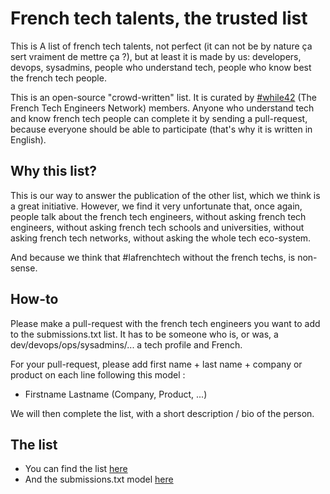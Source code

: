 French tech talents, the trusted list
=====================================

This is A list of french tech talents, not perfect (it can not be by nature ça sert vraiment de mettre ça ?), but at least it is made by us: developers, devops, sysadmins, people who understand tech, people who know best the french tech people.

This is an open-source "crowd-written" list. It is curated by [#while42](http://while42.org) (The French Tech Engineers Network) members. Anyone who understand tech and know french tech people can complete it by sending a pull-request, because everyone should be able to participate (that's why it is written in English).

Why this list?
--------------

This is our way to answer the publication of the other list, which we think is a great initiative. However, we find it very unfortunate that, once again, people talk about the french tech engineers, without asking french tech engineers, without asking french tech schools and universities, without asking french tech networks, without asking the whole tech eco-system.

And because we think that #lafrenchtech without the french techs, is non-sense.

How-to
------

Please make a pull-request with the french tech engineers you want to add to the submissions.txt list. It has to be someone who is, or was, a dev/devops/ops/sysadmins/... a tech profile and French.

For your pull-request, please add first name + last name + company or product on each line following this model :

- Firstname Lastname (Company, Product, ...)

We will then complete the list, with a short description / bio of the person.

The list
--------

- You can find the list [here](https://github.com/while42-org/french-tech-hall-of-fame/blob/master/List.md)
- And the submissions.txt model [here](https://github.com/while42-org/french-tech-hall-of-fame/blob/master/submissions.txt)
